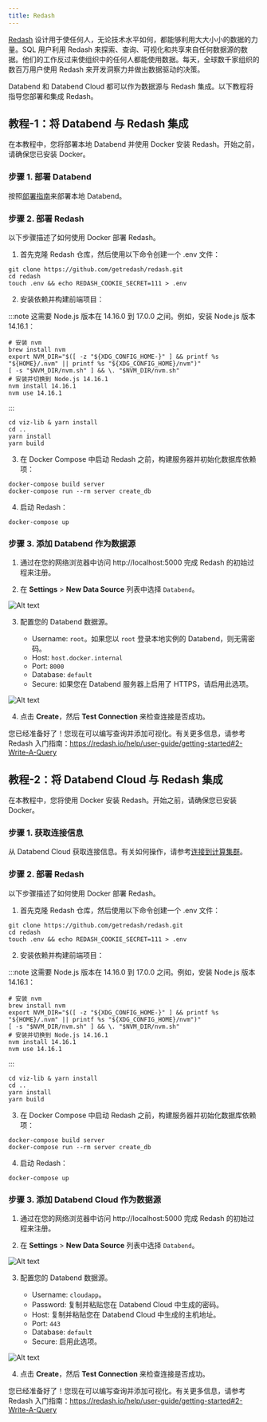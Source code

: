 ```yaml
---
title: Redash
---
```


[Redash](https://redash.io/) 设计用于使任何人，无论技术水平如何，都能够利用大大小小的数据的力量。SQL 用户利用 Redash 来探索、查询、可视化和共享来自任何数据源的数据。他们的工作反过来使组织中的任何人都能使用数据。每天，全球数千家组织的数百万用户使用 Redash 来开发洞察力并做出数据驱动的决策。

Databend 和 Databend Cloud 都可以作为数据源与 Redash 集成。以下教程将指导您部署和集成 Redash。

## 教程-1：将 Databend 与 Redash 集成

在本教程中，您将部署本地 Databend 并使用 Docker 安装 Redash。开始之前，请确保您已安装 Docker。

### 步骤 1. 部署 Databend

按照[部署指南](/guides/deploy)来部署本地 Databend。

### 步骤 2. 部署 Redash

以下步骤描述了如何使用 Docker 部署 Redash。

1. 首先克隆 Redash 仓库，然后使用以下命令创建一个 .env 文件：

```shell
git clone https://github.com/getredash/redash.git
cd redash
touch .env && echo REDASH_COOKIE_SECRET=111 > .env
```
2. 安装依赖并构建前端项目：

:::note
这需要 Node.js 版本在 14.16.0 到 17.0.0 之间。例如，安装 Node.js 版本 14.16.1：

```shell
# 安装 nvm
brew install nvm
export NVM_DIR="$([ -z "${XDG_CONFIG_HOME-}" ] && printf %s "${HOME}/.nvm" || printf %s "${XDG_CONFIG_HOME}/nvm")"
[ -s "$NVM_DIR/nvm.sh" ] && \. "$NVM_DIR/nvm.sh"
# 安装并切换到 Node.js 14.16.1
nvm install 14.16.1
nvm use 14.16.1
```
:::

```shell
cd viz-lib & yarn install
cd ..
yarn install 
yarn build
```

3. 在 Docker Compose 中启动 Redash 之前，构建服务器并初始化数据库依赖项：

```shell
docker-compose build server
docker-compose run --rm server create_db
```

4. 启动 Redash：

```shell
docker-compose up
```

### 步骤 3. 添加 Databend 作为数据源

1. 通过在您的网络浏览器中访问 http://localhost:5000 完成 Redash 的初始过程来注册。

2. 在 **Settings** > **New Data Source** 列表中选择 `Databend`。

![Alt text](@site/docs/public/img/integration/redash-select.png)

3. 配置您的 Databend 数据源。

    - Username: `root`。如果您以 `root` 登录本地实例的 Databend，则无需密码。
    - Host: `host.docker.internal`
    - Port: `8000`
    - Database: `default`
    - Secure: 如果您在 Databend 服务器上启用了 HTTPS，请启用此选项。

![Alt text](@site/docs/public/img/integration/redash-cfg-local.png)

4. 点击 **Create**，然后 **Test Connection** 来检查连接是否成功。

您已经准备好了！您现在可以编写查询并添加可视化。有关更多信息，请参考 Redash 入门指南：https://redash.io/help/user-guide/getting-started#2-Write-A-Query

## 教程-2：将 Databend Cloud 与 Redash 集成

在本教程中，您将使用 Docker 安装 Redash。开始之前，请确保您已安装 Docker。

### 步骤 1. 获取连接信息

从 Databend Cloud 获取连接信息。有关如何操作，请参考[连接到计算集群](/guides/cloud/using-databend-cloud/warehouses#connecting)。

### 步骤 2. 部署 Redash

以下步骤描述了如何使用 Docker 部署 Redash。

1. 首先克隆 Redash 仓库，然后使用以下命令创建一个 .env 文件：

```shell
git clone https://github.com/getredash/redash.git
cd redash
touch .env && echo REDASH_COOKIE_SECRET=111 > .env
```
2. 安装依赖并构建前端项目：

:::note
这需要 Node.js 版本在 14.16.0 到 17.0.0 之间。例如，安装 Node.js 版本 14.16.1：

```shell
# 安装 nvm
brew install nvm
export NVM_DIR="$([ -z "${XDG_CONFIG_HOME-}" ] && printf %s "${HOME}/.nvm" || printf %s "${XDG_CONFIG_HOME}/nvm")"
[ -s "$NVM_DIR/nvm.sh" ] && \. "$NVM_DIR/nvm.sh"
# 安装并切换到 Node.js 14.16.1
nvm install 14.16.1
nvm use 14.16.1
```
:::

```shell
cd viz-lib & yarn install
cd ..
yarn install 
yarn build
```

3. 在 Docker Compose 中启动 Redash 之前，构建服务器并初始化数据库依赖项：

```shell
docker-compose build server
docker-compose run --rm server create_db
```

4. 启动 Redash：

```shell
docker-compose up
```

### 步骤 3. 添加 Databend Cloud 作为数据源

1. 通过在您的网络浏览器中访问 http://localhost:5000 完成 Redash 的初始过程来注册。

2. 在 **Settings** > **New Data Source** 列表中选择 `Databend`。

![Alt text](@site/static/img/documents/BI/redash-select.png)

3. 配置您的 Databend 数据源。

    - Username: `cloudapp`。
    - Password: 复制并粘贴您在 Databend Cloud 中生成的密码。
    - Host: 复制并粘贴您在 Databend Cloud 中生成的主机地址。
    - Port: `443`
    - Database: `default`
    - Secure: 启用此选项。

![Alt text](@site/static/img/documents/BI/redash-cfg-cloud.png)

4. 点击 **Create**，然后 **Test Connection** 来检查连接是否成功。

您已经准备好了！您现在可以编写查询并添加可视化。有关更多信息，请参考 Redash 入门指南：https://redash.io/help/user-guide/getting-started#2-Write-A-Query